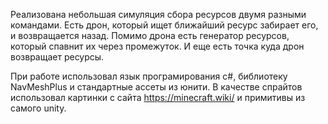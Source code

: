 Реализована небольшая симуляция сбора ресурсов двумя разными командами.
Есть дрон, который ищет ближайший ресурс забирает его, и возвращается назад.
Помимо дрона есть генератор ресурсов, который спавнит их через промежуток.
И еще есть точка куда дрон возвращает ресурсы.

При работе использовал язык програмирования c#, библиотеку NavMeshPlus и
стандартные ассеты из юнити. В качестве спрайтов использовал картинки с 
сайта https://minecraft.wiki/ и примитивы из самого unity.
